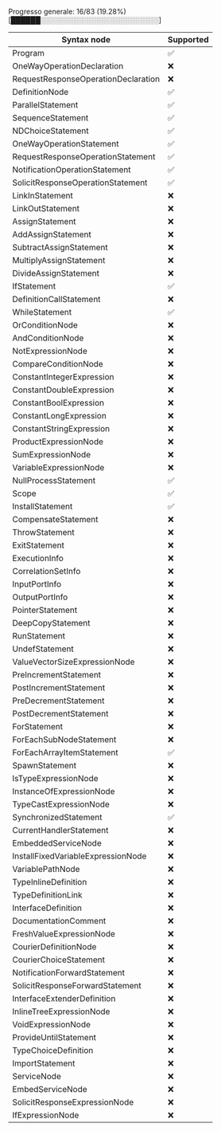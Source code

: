 Progresso generale: 16/83 (19.28%)
[██████░░░░░░░░░░░░░░░░░░░░░░░░]

| Syntax node                         | Supported |
|-------------------------------------|-----------|
| Program                             | ✅         |
| OneWayOperationDeclaration          | ❌         |
| RequestResponseOperationDeclaration | ❌         |
| DefinitionNode                      | ✅         |
| ParallelStatement                   | ✅         |
| SequenceStatement                   | ✅         |
| NDChoiceStatement                   | ✅         |
| OneWayOperationStatement            | ✅         |
| RequestResponseOperationStatement   | ✅         |
| NotificationOperationStatement      | ✅         |
| SolicitResponseOperationStatement   | ✅         |
| LinkInStatement                     | ❌         |
| LinkOutStatement                    | ❌         |
| AssignStatement                     | ❌         |
| AddAssignStatement                  | ❌         |
| SubtractAssignStatement             | ❌         |
| MultiplyAssignStatement             | ❌         |
| DivideAssignStatement               | ❌         |
| IfStatement                         | ✅         |
| DefinitionCallStatement             | ❌         |
| WhileStatement                      | ✅         |
| OrConditionNode                     | ❌         |
| AndConditionNode                    | ❌         |
| NotExpressionNode                   | ❌         |
| CompareConditionNode                | ❌         |
| ConstantIntegerExpression           | ❌         |
| ConstantDoubleExpression            | ❌         |
| ConstantBoolExpression              | ❌         |
| ConstantLongExpression              | ❌         |
| ConstantStringExpression            | ❌         |
| ProductExpressionNode               | ❌         |
| SumExpressionNode                   | ❌         |
| VariableExpressionNode              | ❌         |
| NullProcessStatement                | ✅         |
| Scope                               | ✅         |
| InstallStatement                    | ✅         |
| CompensateStatement                 | ❌         |
| ThrowStatement                      | ❌         |
| ExitStatement                       | ❌         |
| ExecutionInfo                       | ❌         |
| CorrelationSetInfo                  | ❌         |
| InputPortInfo                       | ❌         |
| OutputPortInfo                      | ❌         |
| PointerStatement                    | ❌         |
| DeepCopyStatement                   | ❌         |
| RunStatement                        | ❌         |
| UndefStatement                      | ❌         |
| ValueVectorSizeExpressionNode       | ❌         |
| PreIncrementStatement               | ❌         |
| PostIncrementStatement              | ❌         |
| PreDecrementStatement               | ❌         |
| PostDecrementStatement              | ❌         |
| ForStatement                        | ❌         |
| ForEachSubNodeStatement             | ❌         |
| ForEachArrayItemStatement           | ✅         |
| SpawnStatement                      | ❌         |
| IsTypeExpressionNode                | ❌         |
| InstanceOfExpressionNode            | ❌         |
| TypeCastExpressionNode              | ❌         |
| SynchronizedStatement               | ✅         |
| CurrentHandlerStatement             | ❌         |
| EmbeddedServiceNode                 | ❌         |
| InstallFixedVariableExpressionNode  | ❌         |
| VariablePathNode                    | ❌         |
| TypeInlineDefinition                | ❌         |
| TypeDefinitionLink                  | ❌         |
| InterfaceDefinition                 | ❌         |
| DocumentationComment                | ❌         |
| FreshValueExpressionNode            | ❌         |
| CourierDefinitionNode               | ❌         |
| CourierChoiceStatement              | ❌         |
| NotificationForwardStatement        | ❌         |
| SolicitResponseForwardStatement     | ❌         |
| InterfaceExtenderDefinition         | ❌         |
| InlineTreeExpressionNode            | ❌         |
| VoidExpressionNode                  | ❌         |
| ProvideUntilStatement               | ❌         |
| TypeChoiceDefinition                | ❌         |
| ImportStatement                     | ❌         |
| ServiceNode                         | ❌         |
| EmbedServiceNode                    | ❌         |
| SolicitResponseExpressionNode       | ❌         |
| IfExpressionNode                    | ❌         |
